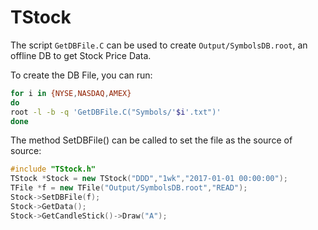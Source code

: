 # TStock

The script `GetDBFile.C` can be used to create `Output/SymbolsDB.root`, an offline DB to get Stock Price Data.

To create the DB File, you can run:

``` bash
for i in {NYSE,NASDAQ,AMEX}
do  
root -l -b -q 'GetDBFile.C("Symbols/'$i'.txt")'
done
```

The method SetDBFile() can be called to set the file as the source of source:

``` c++
#include "TStock.h"
TStock *Stock = new TStock("DDD","1wk","2017-01-01 00:00:00");
TFile *f = new TFile("Output/SymbolsDB.root","READ");
Stock->SetDBFile(f);
Stock->GetData();
Stock->GetCandleStick()->Draw("A");
```